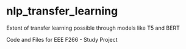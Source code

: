 # nlp_transfer_learning
Extent of transfer learning possible through models like T5 and BERT


Code and Files for EEE F266 - Study Project 
